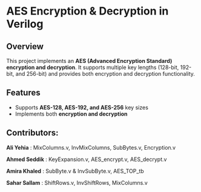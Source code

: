 # AES Encryption & Decryption in Verilog

## Overview

This project implements an **AES (Advanced Encryption Standard) encryption and decryption**. It supports multiple key lengths (128-bit, 192-bit, and 256-bit) and provides both encryption and decryption functionality.

## Features

- Supports **AES-128, AES-192, and AES-256** key sizes
- Implements both **encryption and decryption**

## Contributors:
**Ali Yehia** : MixColumns.v, InvMixColumns, SubBytes.v, Encryption.v

**Ahmed Seddik** : KeyExpansion.v, AES_encrypt.v, AES_decrypt.v

**Amira Khaled** : SubByte.v & InvSubByte.v, AES_TOP_tb

**Sahar Sallam** : ShiftRows.v, InvShiftRows, MixColumns.v
